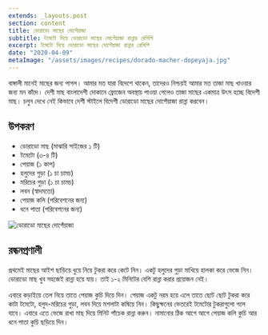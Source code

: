 ```yaml
---
extends: _layouts.post
section: content
title: ডোরাডো মাছের দোপেঁয়াজা
subtitle: টমেটো দিয়ে ডোরাডো মাছের দোপেঁয়াজা রান্নার রেসিপি
excerpt: টমেটো দিয়ে ডোরাডো মাছের দোপেঁয়াজা রান্নার রেসিপি
date: "2020-04-09"
metaImage: "/assets/images/recipes/dorado-macher-dopeyaja.jpg"
---
```


বাঙ্গালী মানেই মাছের জন্য পাগল। আমার মত যারা বিদেশে থাকেন, তাদেরও নিশ্চয়ই আমার মত তাজা মাছ খাওয়ার
জন্য মন কাঁদে। দেশী মাছ বাংলাদেশী দোকানে ফ্রোজেন অবস্থায় পাওয়া গেলেও তাজা মাছের একমাত্র উৎস হচ্ছে বিদেশী
মাছ। চলুন দেখে নেই কিভাবে দেশী স্টাইলে বিদেশী ডোরাডো মাছের দোপেঁয়াজা রান্না করবেন।

## উপকরণ

- ডোরাডো মাছ (মাঝারি সাইজের ১ টি)
- টমেটো (৩-৪ টি)
- পেয়াজ (১ কাপ)
- হলুদের গুড়া (১ চা চামচ)
- মরিচের গুড়া (১ চা চামচ)
- লবন (স্বাদমতো)
- পেয়াজ কলি (পরিবেশনের জন্য)
- ধনে পাতা (পরিবেশনের জন্য)

![ডোরাডো মাছের দোপেঁয়াজা](/assets/images/recipes/dorado-macher-dopeyaja.jpg)

## রন্ধনপ্রণালী

প্রথমেই মাছের আইশ ছাড়িয়ে ধুয়ে নিয়ে টুকরা করে কেটে নিন। একটু হলুদের গুড়া মাখিয়ে হালকা করে ভেজে নিন।
ডোরাডো মাছ খুব সহজেই রান্না হয়ে যায়। তাই ১-২ মিনিটের বেশি রান্না করার প্রয়োজন নেই।

এবারে কড়াইয়ে তেল নিয়ে তাতে পেয়াজ কুচি দিয়ে দিন। পেয়াজ একটু নরম হয়ে এলে তাতে ছোট ছোট টুকরা করে
কাটা টমেটো, হলুদ-মরিচের গুড়া, লবন দিয়ে মশলাটা কষিয়ে নিন। কিছুক্ষনের ভেতরেই টমেটোর টুকরাগুলো গলে যাবে।
এবারে এতে ভেজে রাখা মাছ দিয়ে মিনিট পাঁচেক রান্না করুন। নামানোর ঠিক আগে আগে পেয়াজ কলি কুচি আর ধনে
পাতা কুচি ছড়িয়ে দিন।
